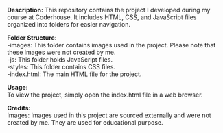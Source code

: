 **Description:**
This repository contains the project I developed during my course at Coderhouse. It includes HTML, CSS, and JavaScript files organized into folders for easier navigation.

**Folder Structure:**   
-images: This folder contains images used in the project. Please note that these images were not created by me.  
-js: This folder holds JavaScript files.  
-styles: This folder contains CSS files.  
-index.html: The main HTML file for the project.  
  
**Usage:**  
To view the project, simply open the index.html file in a web browser.  
  
**Credits:**  
Images: Images used in this project are sourced externally and were not created by me. They are used for educational purpose.
